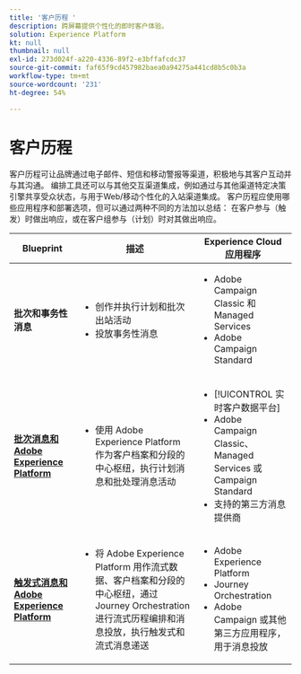 ```yaml
---
title: '客户历程 '
description: 跨屏幕提供个性化的即时客户体验。
solution: Experience Platform
kt: null
thumbnail: null
exl-id: 273d024f-a220-4336-89f2-e3bffafcdc37
source-git-commit: faf65f9cd457982baea0a94275a441cd8b5c0b3a
workflow-type: tm+mt
source-wordcount: '231'
ht-degree: 54%

---
```


# 客户历程

客户历程可让品牌通过电子邮件、短信和移动警报等渠道，积极地与其客户互动并与其沟通。 编排工具还可以与其他交互渠道集成，例如通过与其他渠道特定决策引擎共享受众状态，与用于Web/移动个性化的入站渠道集成。 客户历程应使用哪些应用程序和部署选项，但可以通过两种不同的方法加以总结： 在客户参与（触发）时做出响应，或在客户组参与（计划）时对其做出响应。

| Blueprint | 描述 | Experience Cloud 应用程序 |
|---|---|---|
| **批次和事务性消息** | <ul><li>创作并执行计划和批次出站活动</li><li>投放事务性消息</li></ul> | <ul><li>Adobe Campaign Classic 和 Managed Services</li><li>Adobe Campaign Standard</li></ul> |
| **[批次消息和 Adobe Experience Platform](batch-messaging.md)** | <ul><li>使用 Adobe Experience Platform 作为客户档案和分段的中心枢纽，执行计划消息和批处理消息活动</li></ul> | <ul><li>[!UICONTROL 实时客户数据平台]</li><li>Adobe Campaign Classic、Managed Services 或 Campaign Standard</li><li>支持的第三方消息提供商</li></ul> |
| **[触发式消息和 Adobe Experience Platform](triggered-messaging.md)** | <ul><li>将 Adobe Experience Platform 用作流式数据、客户档案和分段的中心枢纽，通过 Journey Orchestration 进行流式历程编排和消息投放，执行触发式和流式消息递送</li></ul> | <ul><li>Adobe Experience Platform</li><li>Journey Orchestration</li><li>Adobe Campaign 或其他第三方应用程序，用于消息投放</li></ul> |
